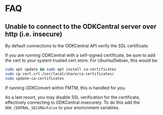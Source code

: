 # FAQ

## Unable to connect to the ODKCentral server over http (i.e. insecure)

By default connections to the ODKCentral API verify the SSL certificate.

If you are running ODKCentral with a self-signed certificate, be sure to add the cert to your system trusted cert store. For Ubuntu/Debian, this would be:

```bash
sudo apt update && sudo apt install ca-certificates
sudo cp cert.crt /usr/local/share/ca-certificates/
sudo update-ca-certificates
```

If running ODKConvert within FMTM, this is handled for you.

As a last resort, you may disable SSL verification for the certificate, effectively connecting to ODKCentral insecurely. To do this add the `ODK_CENTRAL_SECURE=False` to your environment variables.
